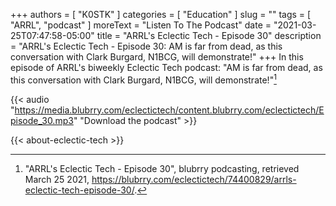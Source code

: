 +++
authors = [ "K0STK" ]
categories = [ "Education" ]
slug = ""
tags = [ "ARRL", "podcast" ]
moreText = "Listen To The Podcast"
date = "2021-03-25T07:47:58-05:00"
title = "ARRL's Eclectic Tech - Episode 30"
description = "ARRL's Eclectic Tech - Episode 30: AM is far from dead, as this conversation with Clark Burgard, N1BCG, will demonstrate!"
+++
In this episode of ARRL's biweekly Eclectic Tech podcast: "AM is far from dead, as this conversation with Clark Burgard, N1BCG, will demonstrate!"[^1]

[^1]: "ARRL's Eclectic Tech - Episode 30", blubrry podcasting, retrieved March 25 2021, https://blubrry.com/eclectictech/74400829/arrls-eclectic-tech-episode-30/.

<!--more-->

{{< audio "https://media.blubrry.com/eclectictech/content.blubrry.com/eclectictech/Episode_30.mp3" "Download the podcast" >}}

{{< about-eclectic-tech >}}
